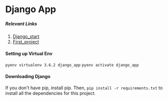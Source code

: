 # Django App

##### Relevant Links  
1. [Django_start](https://www.djangoproject.com/start/)    
2. [First_project](https://docs.djangoproject.com/en/2.2/intro/tutorial01/)

#### Setting up Virtual Env

`pyenv virtualenv 3.6.2 django_app`
`pyenv activate django_app`

#### Downloading Django
If you don't have pip, install pip.
Then,
`pip install -r requirements.txt`
to install all the dependencies for this project.



